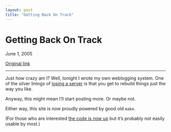 ```yaml
---
layout: post
title: "Getting Back On Track"
---
```

Getting Back On Track
=====================

June 1, 2005

[Original link](http://www.aaronsw.com/weblog/metamake)

* * * * *

Just how crazy am I? Well, tonight I wrote my own weblogging system. One
of the silver linings of [losing a
server](http://aaronsw.com/weblog/whaaaa) is that you get to rebuild
things just the way you like.

Anyway, this might mean I’ll start posting more. Or maybe not.

Either way, this site is now proudly powered by good old `make`.

(For those who are interested [the code is now
up](http://www.aaronsw.com/weblog/code/) but it’s probably not easily
usable by most.)
